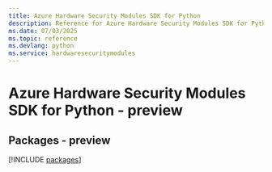 ```yaml
---
title: Azure Hardware Security Modules SDK for Python
description: Reference for Azure Hardware Security Modules SDK for Python
ms.date: 07/03/2025
ms.topic: reference
ms.devlang: python
ms.service: hardwaresecuritymodules
---
```

# Azure Hardware Security Modules SDK for Python - preview
## Packages - preview
[!INCLUDE [packages](hardware-security-modules-index.md)]